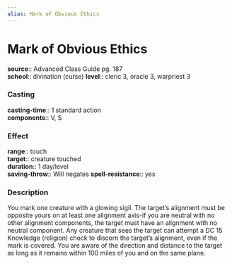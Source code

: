 ```yaml
---
alias: Mark of Obvious Ethics
---
```


# Mark of Obvious Ethics 

**source**:: Advanced Class Guide pg. 187  
**school**:: divination (curse)
**level**:: cleric 3, oracle 3, warpriest 3

### Casting 

**casting-time**:: 1 standard action  
**components**:: V, S

### Effect 

**range**:: touch  
**target**:: creature touched  
**duration**:: 1 day/level  
**saving-throw**:: Will negates
**spell-resistance**:: yes

### Description 

You mark one creature with a glowing sigil. The target’s alignment must be opposite yours on at least one alignment axis-if you are neutral with no other alignment components, the target must have an alignment with no neutral component. Any creature that sees the target can attempt a DC 15 Knowledge (religion) check to discern the target’s alignment, even if the mark is covered. You are aware of the direction and distance to the target as long as it remains within 100 miles of you and on the same plane.
